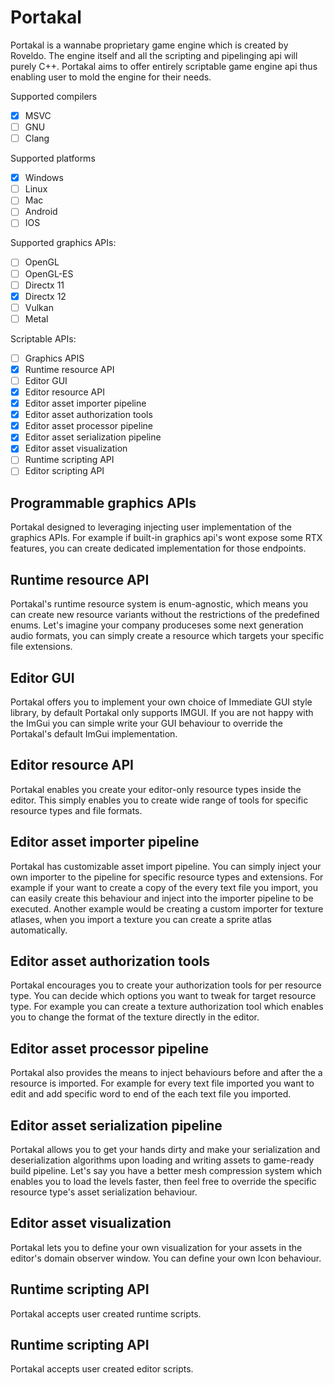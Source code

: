 # Portakal

Portakal is a wannabe proprietary game engine which is created by Roveldo. The engine itself and all the scripting and pipelinging api will purely C++.
Portakal aims to offer entirely scriptable game engine api thus enabling user to mold the engine for their needs.

Supported compilers
- [X] MSVC
- [ ] GNU
- [ ] Clang

Supported platforms
- [X] Windows
- [ ] Linux
- [ ] Mac
- [ ] Android
- [ ] IOS

Supported graphics APIs:

- [ ] OpenGL
- [ ] OpenGL-ES
- [ ] Directx 11
- [X] Directx 12
- [ ] Vulkan
- [ ] Metal

Scriptable APIs:

- [ ] Graphics APIS
- [X] Runtime resource API
- [ ] Editor GUI
- [X] Editor resource API
- [X] Editor asset importer pipeline
- [X] Editor asset authorization tools
- [X] Editor asset processor pipeline
- [X] Editor asset serialization pipeline
- [X] Editor asset visualization
- [ ] Runtime scripting API
- [ ] Editor scripting API

## Programmable graphics APIs

Portakal designed to leveraging injecting user implementation of the graphics APIs.
For example if built-in graphics api's wont expose some RTX features, you can create dedicated implementation for those endpoints.

## Runtime resource API

Portakal's runtime resource system is enum-agnostic, which means you can create new resource variants without the restrictions of the predefined enums.
Let's imagine your company produceses some next generation audio formats, you can simply create a resource which targets your specific file extensions.

## Editor GUI

Portakal offers you to implement your own choice of Immediate GUI style library, by default Portakal only supports IMGUI.
If you are not happy with the ImGui you can simple write your GUI behaviour to override the Portakal's default ImGui implementation.

## Editor resource API

Portakal enables you create your editor-only resource types inside the editor. This simply enables you to create wide range of tools for specific resource types and file formats.

## Editor asset importer pipeline

Portakal has customizable asset import pipeline. You can simply inject your own importer to the pipeline for specific resource types and extensions.
For example if your want to create a copy of the every text file you import, you can easily create this behaviour and inject into the importer pipeline to be executed.
Another example would be creating a custom importer for texture atlases, when you import a texture you can create a sprite atlas automatically.

## Editor asset authorization tools

Portakal encourages you to create your authorization tools for per resource type. You can decide which options you want to tweak for target resource type. 
For example you can create a texture authorization tool which enables you to change the format of the texture directly in the editor.

## Editor asset processor pipeline

Portakal also provides the means to inject behaviours before and after the a resource is imported.
For example for every text file imported you want to edit and add specific word to end of the each text file you imported.

## Editor asset serialization pipeline

Portakal allows you to get your hands dirty and make your serialization and deserialization algorithms upon loading and writing assets to game-ready build pipeline.
Let's say you have a better mesh compression system which enables you to load the levels faster, then feel free to override the specific resource type's asset serialization behaviour.

## Editor asset visualization

Portakal lets you to define your own visualization for your assets in the editor's domain observer window. You can define your own Icon behaviour.

## Runtime scripting API

Portakal accepts user created runtime scripts.

## Runtime scripting API

Portakal accepts user created editor scripts.

